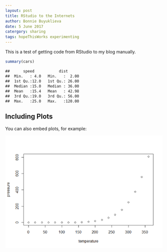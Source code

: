 ```yaml
---
layout: post
title: RStudio to the Internets
author: Bonnie Buyuklieva
date: 5 June 2017
catergory: sharing
tags: hopeThisWorks experimenting
---
```


This is a test of getting code from RStudio to my blog manually.

``` r
summary(cars)
```

    ##      speed           dist       
    ##  Min.   : 4.0   Min.   :  2.00  
    ##  1st Qu.:12.0   1st Qu.: 26.00  
    ##  Median :15.0   Median : 36.00  
    ##  Mean   :15.4   Mean   : 42.98  
    ##  3rd Qu.:19.0   3rd Qu.: 56.00  
    ##  Max.   :25.0   Max.   :120.00

Including Plots
---------------

You can also embed plots, for example:

![](/figure-markdown_github/pressure-1.png)
